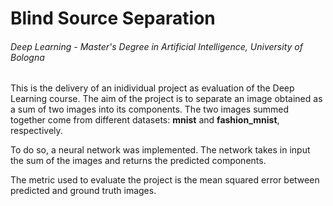 # Blind Source Separation
###### Deep Learning - Master's Degree in Artificial Intelligence, University of Bologna

This is the delivery of an inidividual project as evaluation of the Deep Learning course. The aim of the project is to separate an image obtained as a sum of two images into its components. The two images summed together come from different datasets: **mnist** and **fashion_mnist**, respectively.

To do so, a neural network was implemented. The network takes in input the sum of the images and returns the predicted components.

The metric used to evaluate the project is the mean squared error between predicted and ground truth images.
